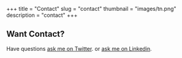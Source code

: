+++
title = "Contact"
slug = "contact"
thumbnail = "images/tn.png"
description = "contact"
+++

## Want Contact?

Have questions [ask me on Twitter](https://twitter.com/rzaagsma). or [ask me on Linkedin](https://www.linkedin.com/in/raymond-zaagsma-98717220/).